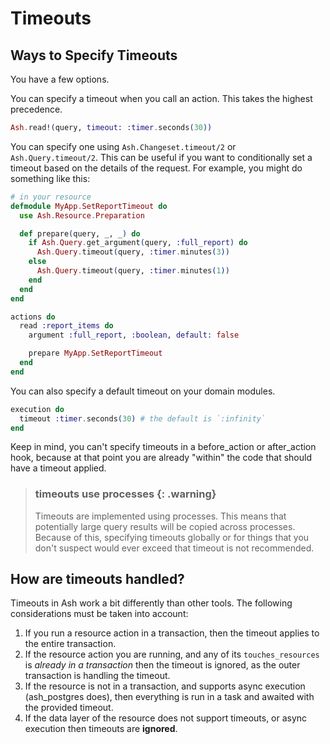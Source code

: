 <!--
SPDX-FileCopyrightText: 2020 Zach Daniel

SPDX-License-Identifier: MIT
-->

# Timeouts

## Ways to Specify Timeouts

You have a few options.

You can specify a timeout when you call an action. This takes the highest precedence.

```elixir
Ash.read!(query, timeout: :timer.seconds(30))
```

You can specify one using `Ash.Changeset.timeout/2` or `Ash.Query.timeout/2`. This can be useful if you want to conditionally set a timeout based on the details of the request. For example, you might do something like this:

```elixir
# in your resource
defmodule MyApp.SetReportTimeout do
  use Ash.Resource.Preparation

  def prepare(query, _, _) do
    if Ash.Query.get_argument(query, :full_report) do
      Ash.Query.timeout(query, :timer.minutes(3))
    else
      Ash.Query.timeout(query, :timer.minutes(1))
    end
  end
end

actions do
  read :report_items do
    argument :full_report, :boolean, default: false

    prepare MyApp.SetReportTimeout
  end
end
```

You can also specify a default timeout on your domain modules.

```elixir
execution do
  timeout :timer.seconds(30) # the default is `:infinity`
end
```

Keep in mind, you can't specify timeouts in a before_action or after_action hook, because at that point you are already "within" the code that should have a timeout applied.

> ### timeouts use processes {: .warning}
>
> Timeouts are implemented using processes. This means that potentially large query results will be copied across processes. Because of this, specifying timeouts globally or for things that you don't suspect would ever exceed that timeout is not recommended.

## How are timeouts handled?

Timeouts in Ash work a bit differently than other tools. The following considerations must be taken into account:

1. If you run a resource action in a transaction, then the timeout applies to the entire transaction.
2. If the resource action you are running, and any of its `touches_resources` is _already in a transaction_ then the timeout is ignored, as the outer transaction is handling the timeout.
3. If the resource is not in a transaction, and supports async execution (ash_postgres does), then everything is run in a task and awaited with the provided timeout.
4. If the data layer of the resource does not support timeouts, or async execution then timeouts are **ignored**.
